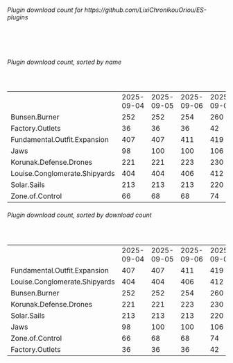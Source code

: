 <h6>Plugin download count for https://github.com/LixiChronikouOriou/ES-plugins</h6><br>
<br>
<h6>Plugin download count, sorted by name</h6><sub><sup><br>
<table>
	<tr>
		<td></td>
		<td>2025-09-04</td>
		<td>2025-09-05</td>
		<td>2025-09-06</td>
		<td>2025-09-07</td>
		<td>2025-09-08</td>
		<td>2025-09-09</td>
		<td>2025-09-10</td>
		<td>today +</td>
	</tr>
	<tr>
		<td>Bunsen.Burner</td>
		<td>252</td>
		<td>252</td>
		<td>254</td>
		<td>260</td>
		<td>275</td>
		<td>286</td>
		<td>299</td>
		<td>+ 13</td>
	</tr>
	<tr>
		<td>Factory.Outlets</td>
		<td>36</td>
		<td>36</td>
		<td>36</td>
		<td>42</td>
		<td>59</td>
		<td>70</td>
		<td>81</td>
		<td>+ 11</td>
	</tr>
	<tr>
		<td>Fundamental.Outfit.Expansion</td>
		<td>407</td>
		<td>407</td>
		<td>411</td>
		<td>419</td>
		<td>435</td>
		<td>452</td>
		<td>465</td>
		<td>+ 13</td>
	</tr>
	<tr>
		<td>Jaws</td>
		<td>98</td>
		<td>100</td>
		<td>100</td>
		<td>106</td>
		<td>119</td>
		<td>130</td>
		<td>141</td>
		<td>+ 11</td>
	</tr>
	<tr>
		<td>Korunak.Defense.Drones</td>
		<td>221</td>
		<td>221</td>
		<td>223</td>
		<td>230</td>
		<td>245</td>
		<td>252</td>
		<td>264</td>
		<td>+ 12</td>
	</tr>
	<tr>
		<td>Louise.Conglomerate.Shipyards</td>
		<td>404</td>
		<td>404</td>
		<td>406</td>
		<td>412</td>
		<td>428</td>
		<td>439</td>
		<td>452</td>
		<td>+ 13</td>
	</tr>
	<tr>
		<td>Solar.Sails</td>
		<td>213</td>
		<td>213</td>
		<td>213</td>
		<td>220</td>
		<td>235</td>
		<td>244</td>
		<td>255</td>
		<td>+ 11</td>
	</tr>
	<tr>
		<td>Zone.of.Control</td>
		<td>66</td>
		<td>68</td>
		<td>68</td>
		<td>74</td>
		<td>89</td>
		<td>97</td>
		<td>103</td>
		<td>+ 6</td>
	</tr>
</table>
</sub></sup>
<h6>Plugin download count, sorted by download count</h6><sub><sup><br>
<table>
	<tr>
		<td></td>
		<td>2025-09-04</td>
		<td>2025-09-05</td>
		<td>2025-09-06</td>
		<td>2025-09-07</td>
		<td>2025-09-08</td>
		<td>2025-09-09</td>
		<td>2025-09-10</td>
		<td>today +</td>
	</tr>
	<tr>
		<td>Fundamental.Outfit.Expansion</td>
		<td>407</td>
		<td>407</td>
		<td>411</td>
		<td>419</td>
		<td>435</td>
		<td>452</td>
		<td>465</td>
		<td>+ 13</td>
	</tr>
	<tr>
		<td>Louise.Conglomerate.Shipyards</td>
		<td>404</td>
		<td>404</td>
		<td>406</td>
		<td>412</td>
		<td>428</td>
		<td>439</td>
		<td>452</td>
		<td>+ 13</td>
	</tr>
	<tr>
		<td>Bunsen.Burner</td>
		<td>252</td>
		<td>252</td>
		<td>254</td>
		<td>260</td>
		<td>275</td>
		<td>286</td>
		<td>299</td>
		<td>+ 13</td>
	</tr>
	<tr>
		<td>Korunak.Defense.Drones</td>
		<td>221</td>
		<td>221</td>
		<td>223</td>
		<td>230</td>
		<td>245</td>
		<td>252</td>
		<td>264</td>
		<td>+ 12</td>
	</tr>
	<tr>
		<td>Solar.Sails</td>
		<td>213</td>
		<td>213</td>
		<td>213</td>
		<td>220</td>
		<td>235</td>
		<td>244</td>
		<td>255</td>
		<td>+ 11</td>
	</tr>
	<tr>
		<td>Jaws</td>
		<td>98</td>
		<td>100</td>
		<td>100</td>
		<td>106</td>
		<td>119</td>
		<td>130</td>
		<td>141</td>
		<td>+ 11</td>
	</tr>
	<tr>
		<td>Zone.of.Control</td>
		<td>66</td>
		<td>68</td>
		<td>68</td>
		<td>74</td>
		<td>89</td>
		<td>97</td>
		<td>103</td>
		<td>+ 6</td>
	</tr>
	<tr>
		<td>Factory.Outlets</td>
		<td>36</td>
		<td>36</td>
		<td>36</td>
		<td>42</td>
		<td>59</td>
		<td>70</td>
		<td>81</td>
		<td>+ 11</td>
	</tr>
</table>
</sub></sup>
